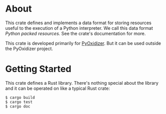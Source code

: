 # About

This crate defines and implements a data format for storing resources
useful to the execution of a Python interpreter. We call this data format
*Python packed resources.* See the crate's documentation for more.

This crate is developed primarily for
[PyOxidizer](https://gregoryszorc.com/docs/pyoxidizer/stable/pyoxidizer.html).
But it can be used outside the PyOxidizer project.

# Getting Started

This crate defines a Rust library. There's nothing special about the library
and it can be operated on like a typical Rust crate:

    $ cargo build
    $ cargo test
    $ cargo doc
